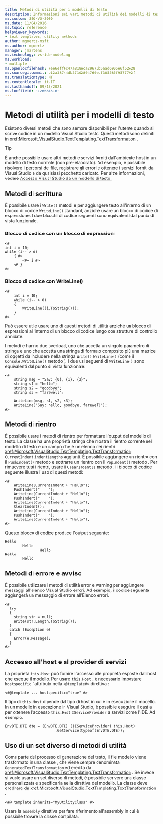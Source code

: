 ```yaml
---
title: Metodi di utilità per i modelli di testo
description: Informazioni sui vari metodi di utilità dei modelli di testo disponibili quando si scrive codice in Visual Studio.
ms.custom: SEO-VS-2020
ms.date: 11/04/2016
ms.topic: reference
helpviewer_keywords:
- text templates, utility methods
author: mgoertz-msft
ms.author: mgoertz
manager: jmartens
ms.technology: vs-ide-modeling
ms.workload:
- multiple
ms.openlocfilehash: 7ee6eff6c47a818eca29673b5aad6905e6f52e28
ms.sourcegitcommit: b12a38744db371d2894769ecf305585f9577792f
ms.translationtype: MT
ms.contentlocale: it-IT
ms.lasthandoff: 09/13/2021
ms.locfileid: "126637316"
---
```

# <a name="text-template-utility-methods"></a>Metodi di utilità per i modelli di testo

Esistono diversi metodi che sono sempre disponibili per l'utente quando si scrive codice in un modello Visual Studio testo. Questi metodi sono definiti in <xref:Microsoft.VisualStudio.TextTemplating.TextTransformation> .

> [!TIP]
> È anche possibile usare altri metodi e servizi forniti dall'ambiente host in un modello di testo normale (non pre-elaborato). Ad esempio, è possibile risolvere i percorsi dei file, registrare gli errori e ottenere i servizi forniti da Visual Studio e da qualsiasi pacchetto caricato. Per altre informazioni, vedere [Accesso Visual Studio da un modello di testo.](/previous-versions/visualstudio/visual-studio-2010/gg604090\(v\=vs.100\))

## <a name="write-methods"></a>Metodi di scrittura

È possibile usare i `Write()` metodi e per aggiungere testo all'interno di un blocco di codice `WriteLine()` standard, anziché usare un blocco di codice di espressione. I due blocchi di codice seguenti sono equivalenti dal punto di vista funzionale.

### <a name="code-block-with-an-expression-block"></a>Blocco di codice con un blocco di espressioni

```
<#
int i = 10;
while (i-- > 0)
    { #>
        <#= i #>
    <# }
#>
```

### <a name="code-block-using-writeline"></a>Blocco di codice con WriteLine()

```
<#
    int i = 10;
    while (i-- > 0)
    {
        WriteLine((i.ToString()));
    }
#>
```

Può essere utile usare uno di questi metodi di utilità anziché un blocco di espressioni all'interno di un blocco di codice lungo con strutture di controllo annidate.

I metodi e hanno due overload, uno che accetta un singolo parametro di stringa e uno che accetta una stringa di formato composito più una matrice di oggetti da includere nella stringa `Write()` `WriteLine()` (come il `Console.WriteLine()` metodo ). I due usi seguenti di `WriteLine()` sono equivalenti dal punto di vista funzionale:

```
<#
    string msg = "Say: {0}, {1}, {2}";
    string s1 = "hello";
    string s2 = "goodbye";
    string s3 = "farewell";

    WriteLine(msg, s1, s2, s3);
    WriteLine("Say: hello, goodbye, farewell");
#>
```

## <a name="indentation-methods"></a>Metodi di rientro

È possibile usare i metodi di rientro per formattare l'output del modello di testo. La classe ha una proprietà stringa che mostra il rientro corrente nel modello di testo e un campo che è un elenco dei rientri <xref:Microsoft.VisualStudio.TextTemplating.TextTransformation> `CurrentIndent` `indentLengths` aggiunti. È possibile aggiungere un rientro con il `PushIndent()` metodo e sottrarre un rientro con il `PopIndent()` metodo . Per rimuovere tutti i rientri, usare il `ClearIndent()` metodo . Il blocco di codice seguente illustra l'uso di questi metodi:

```
<#
    WriteLine(CurrentIndent + "Hello");
    PushIndent("    ");
    WriteLine(CurrentIndent + "Hello");
    PushIndent("    ");
    WriteLine(CurrentIndent + "Hello");
    ClearIndent();
    WriteLine(CurrentIndent + "Hello");
    PushIndent("    ");
    WriteLine(CurrentIndent + "Hello");
#>
```

Questo blocco di codice produce l'output seguente:

```
Hello
        Hello
                Hello
Hello
        Hello
```

## <a name="error-and-warning-methods"></a>Metodi di errore e avviso

È possibile utilizzare i metodi di utilità error e warning per aggiungere messaggi all'elenco Visual Studio errori. Ad esempio, il codice seguente aggiungerà un messaggio di errore all'Elenco errori.

```
<#
  try
  {
    string str = null;
    Write(str.Length.ToString());
  }
  catch (Exception e)
  {
    Error(e.Message);
  }
#>
```

## <a name="access-to-host-and-service-provider"></a>Accesso all'host e al provider di servizi

La proprietà `this.Host` può fornire l'accesso alle proprietà esposte dall'host che esegue il modello. Per usare `this.Host` , è necessario impostare `hostspecific` l'attributo nella `<@template#>` direttiva :

`<#@template ... hostspecific="true" #>`

Il tipo di `this.Host` dipende dal tipo di host in cui è in esecuzione il modello. In un modello in esecuzione in Visual Studio, è possibile eseguire il cast a per ottenere l'accesso `this.Host` `IServiceProvider` a servizi come l'IDE. Ad esempio:

```
EnvDTE.DTE dte = (EnvDTE.DTE) ((IServiceProvider) this.Host)
                       .GetService(typeof(EnvDTE.DTE));
```

## <a name="using-a-different-set-of-utility-methods"></a>Uso di un set diverso di metodi di utilità

Come parte del processo di generazione del testo, il file modello viene trasformato in una classe , che viene sempre denominata `GeneratedTextTransformation` ed eredita da <xref:Microsoft.VisualStudio.TextTemplating.TextTransformation> . Se invece si vuole usare un set diverso di metodi, è possibile scrivere una classe personalizzata e specificarla nella direttiva del modello. La classe deve ereditare da <xref:Microsoft.VisualStudio.TextTemplating.TextTransformation> .

```
<#@ template inherits="MyUtilityClass" #>
```

Usare la `assembly` direttiva per fare riferimento all'assembly in cui è possibile trovare la classe compilata.
